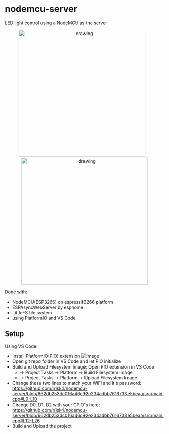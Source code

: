 # nodemcu-server
LED light control using a NodeMCU as the server


<p align="center">
<img src="https://github.com/user-attachments/assets/47545000-7c17-4bfe-9a0c-e8d154ff9865" alt="drawing" width="400"/> __  <img src="https://github.com/user-attachments/assets/ce7e18ef-509f-4391-b2da-9d880a299352" alt="drawing" width="400"/>
</p>

Done with:
 * NodeMCU(ESP3266) on espressif8266 platform
 * ESPAsyncWebServer by esphome
 * LittleFS file system
 * using PlatformIO and VS Code

## Setup
Using VS Code:
 * Install PlatformIO(PIO) extension
![image](https://github.com/user-attachments/assets/6fe7340e-5bb8-45c4-a3ee-443ef84b55f2)
 * Open git repo folder in VS Code and let PIO initialize
 * Build and Upload Filesystem Image:
   Open PIO extension in VS Code
     * -> Project Tasks -> Platform -> Build Filesystem Image
     * -> Project Tasks -> Platform -> Upload Filesystem Image
 * Change these two lines to match your WiFi and it's password:
https://github.com/n1sk4/nodemcu-server/blob/662db253dc016a46c92e234adbb7616733e5beaa/src/main.cpp#L9-L10
 * Change D0, D1, D2 with your GPIO's here:
https://github.com/n1sk4/nodemcu-server/blob/662db253dc016a46c92e234adbb7616733e5beaa/src/main.cpp#L12-L26
 * Build and Upload the project

